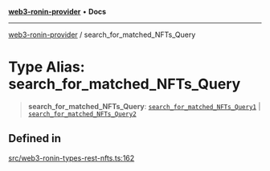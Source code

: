 [**web3-ronin-provider**](../README.md) • **Docs**

***

[web3-ronin-provider](../globals.md) / search\_for\_matched\_NFTs\_Query

# Type Alias: search\_for\_matched\_NFTs\_Query

> **search\_for\_matched\_NFTs\_Query**: [`search_for_matched_NFTs_Query1`](../interfaces/search_for_matched_NFTs_Query1.md) \| [`search_for_matched_NFTs_Query2`](../interfaces/search_for_matched_NFTs_Query2.md)

## Defined in

[src/web3-ronin-types-rest-nfts.ts:162](https://github.com/chuacw/web3-ronin-provider/blob/5e9462adf1edb8f1f7982dc5f4e5bd7094a4d6eb/src/web3-ronin-types-rest-nfts.ts#L162)
